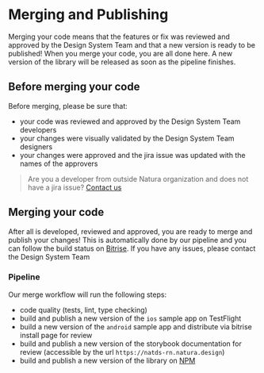 # Merging and Publishing

Merging your code means that the features or fix was reviewed and approved by the Design System Team and that a new version is ready to be published!
When you merge your code, you are all done here. A new version of the library will be released as soon as the pipeline finishes.

## Before merging your code

Before merging, please be sure that:

- your code was reviewed and approved by the Design System Team developers
- your changes were visually validated by the Design System Team designers
- your changes were approved and the jira issue was updated with the names of the approvers

> Are you a developer from outside Natura organization and does not have a jira issue?
> [Contact us](https://github.com/natura-cosmeticos/natds-rn/issues)

## Merging your code

After all is developed, reviewed and approved, you are ready to merge and publish your changes!
This is automatically done by our pipeline and you can follow the build status on [Bitrise](https://app.bitrise.io/app/2c91a0037aed90db).
If you have any issues, please contact the Design System Team

### Pipeline

Our merge workflow will run the following steps:

- code quality (tests, lint, type checking)
- build and publish a new version of the `ios` sample app on TestFlight
- build a new version of the `android` sample app and distribute via bitrise install page for review
- build and publish a new version of the storybook documentation for review (accessible by the url `https://natds-rn.natura.design`)
- build and publish a new version of the library on [NPM](https://www.npmjs.com/package/@naturacosmeticos/natds-rn)
